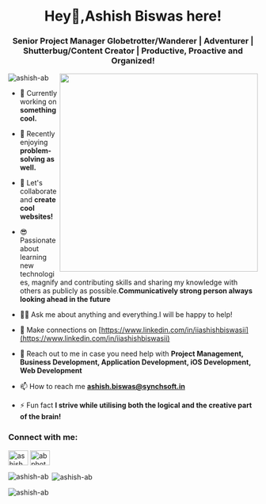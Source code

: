 <h1 align="center">Hey👋,Ashish Biswas here! </h1>
<h3 align="center">Senior Project Manager Globetrotter/Wanderer | Adventurer | Shutterbug/Content Creator | Productive, Proactive and Organized!</h3>
<img align="right" width="400" src="https://mir-s3-cdn-cf.behance.net/project_modules/max_1200/36ddd276339625.5c66944c27cd5.gif" />
<p align="left"> <img src="https://komarev.com/ghpvc/?username=ashish-ab&label=Profile%20views&color=0e75b6&style=flat" alt="ashish-ab" /> </p>

- 🔭 Currently working on **something cool.**

- 🌱 Recently enjoying **problem-solving as well.**

- 👯 Let's collaborate and **create cool websites!**

- 😎 Passionate about learning new technologies, magnify and contributing skills and sharing my knowledge with others as publicly as possible.**Communicatively strong person always looking ahead in the future**

- 👨‍💻 Ask me about anything and everything.I will be happy to help!

- 📝 Make connections on [https://www.linkedin.com/in/iiashishbiswasii](https://www.linkedin.com/in/iiashishbiswasii)

- 💬 Reach out to me in case you need help with **Project Management, Business Development, Application Development, iOS Development, Web Development**

- 📫 How to reach me **ashish.biswas@synchsoft.in**

- ⚡ Fun fact **I strive while utilising both the logical and the creative part of the brain!**

<h3 align="left">Connect with me:</h3>
<p align="left">
<a href="https://fb.com/ashish biswas" target="blank"><img align="center" src="https://raw.githubusercontent.com/rahuldkjain/github-profile-readme-generator/master/src/images/icons/Social/facebook.svg" alt="ashish biswas" height="30" width="40" /></a>
<a href="https://instagram.com/abphotography" target="blank"><img align="center" src="https://raw.githubusercontent.com/rahuldkjain/github-profile-readme-generator/master/src/images/icons/Social/instagram.svg" alt="abphotography" height="30" width="40" /></a>
</p>

<p><img align="left" src="https://github-readme-stats.vercel.app/api/top-langs?username=ashish-ab&show_icons=true&locale=en&layout=compact" alt="ashish-ab" /></p>

<p>&nbsp;<img align="center" src="https://github-readme-stats.vercel.app/api?username=ashish-ab&show_icons=true&locale=en" alt="ashish-ab" /></p>

<p><img align="center" src="https://github-readme-streak-stats.herokuapp.com/?user=ashish-ab&" alt="ashish-ab" /></p>
